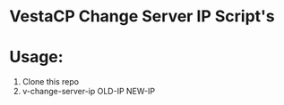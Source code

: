 # VestaCP Change Server IP Script's

# Usage:
1. Clone this repo
2. v-change-server-ip OLD-IP NEW-IP
